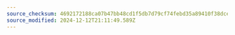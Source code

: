 ```yaml
---
source_checksum: 4692172188ca07b47bb48cd1f5db7d79cf74febd35a89410f38dce98d0d0b234
source_modified: 2024-12-12T21:11:49.589Z
---
```


